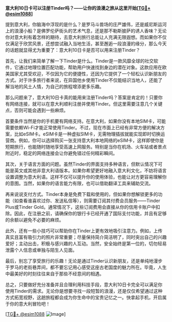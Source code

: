 **意大利10日卡可以注册Tinder吗？——让你的浪漫之旅从这里开始[[TG💪+ @esim1088](https://t.me/s/esim1088)]**

提到意大利，你脑海中浮现的是什么？是罗马斗兽场的庄严雄伟，还是威尼斯运河上的浪漫小船？是佛罗伦萨街头的艺术气息，还是那不勒斯披萨的诱人香味？无论你对意大利有着怎样的期待，去意大利旅行总能让人充满无限遐想。而如果你不仅仅满足于欣赏风景，还想尝试融入当地生活，甚至邂逅一段浪漫的缘分，那么今天的话题就显得尤为重要了：意大利10日卡是否可以用来注册Tinder？

首先，让我们来简单了解一下Tinder是什么。Tinder是一款风靡全球的社交软件，它通过地理位置匹配功能，帮助用户快速找到身边的潜在对象。这款应用在欧美国家尤其受欢迎，不仅因为它的便捷性，还因为它提供了一个轻松认识新朋友的方式。对于许多旅行者来说，在异国他乡使用Tinder不仅能结识当地人，还能了解当地的风土人情，为自己的旅程增添更多乐趣。

那么问题来了，意大利10日卡真的能用来注册Tinder吗？答案是肯定的！只要你有网络连接，就可以在意大利顺利注册并使用Tinder。但这里需要注意几个关键点，否则可能会遇到一些麻烦。

首要条件当然是你的手机要有网络支持。在意大利，如果你没有本地SIM卡，可能需要依赖Wi-Fi才能正常使用Tinder。不过，现在市面上已经有非常方便的解决方案，比如eSIM卡。eSIM卡是一种虚拟SIM卡，无需物理插拔就能实现即时切换运营商。例如，你可以选择购买一张支持意大利本地网络的eSIM卡，这样即使你是短期旅行，也能随时随地享受高速上网服务。特别是当你在机场、火车站或者景点附近时，稳定的网络连接会让你避免错过任何精彩瞬间。

其次，关于语言方面的问题。虽然Tinder的界面支持多种语言，但默认情况下可能是英文或其他非意大利语版本。如果你希望更好地融入意大利文化，不妨将语言设置调整为意大利语。这样不仅可以提升你的使用体验，也能让对方更容易理解你的意图。当然，如果你的语言能力有限，也可以借助翻译工具来辅助交流。

再来说说支付方式。Tinder本身是免费下载和使用的，但如果你想解锁更多的功能（如查看谁喜欢过你、发送私信等），则需要订阅其付费会员服务——Tinder Plus或Tinder Gold。通常情况下，这些订阅费用会直接从你的信用卡账户中扣除。因此，在注册之前，请确保你的银行卡已经开通了国际支付功能，并且有足够的余额以避免不必要的麻烦。

此外，还有一些小技巧可以帮助你在Tinder上更有效地吸引注意力。例如，上传真实且富有吸引力的照片非常重要；尽量保持简介简洁明了，同时突出自己的兴趣爱好；主动出击，积极与感兴趣的人互动。当然，安全始终是第一位的，切勿轻易泄露个人信息或单独与陌生人见面。

最后，别忘了享受旅行的乐趣！无论是通过Tinder认识新朋友，还是单纯地漫步于罗马的老街巷弄间，都不要忘记用心感受这座古老国度的魅力所在。毕竟，人生中最美好的时刻往往来自于那些不经意间的相遇。

总之，只要做好充分准备并且合理利用科技手段，意大利10日卡完全可以满足你使用Tinder的需求。无论你是想要寻找一段短暂的浪漫，还是仅仅希望通过这种方式拓宽视野，这趟旅程都会成为你生命中的宝贵记忆之一。快拿起手机，开启属于你的意大利冒险吧！

[[TG💪+ @esim1088](https://t.me/s/esim1088) ![Image](https://i.postimg.cc/4NQfJmqS/Snipaste-2025-05-13-00-14-12.png)]